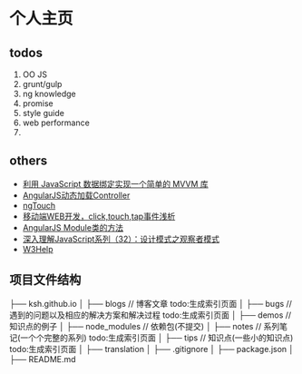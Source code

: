 个人主页
==========

## todos
1. OO JS
2. grunt/gulp
3. ng knowledge
4. promise
5. style guide
6. web performance
7. 

## others
* [利用 JavaScript 数据绑定实现一个简单的 MVVM 库](https://segmentfault.com/a/1190000004847657)
* [AngularJS动态加载Controller](http://www.tuicool.com/articles/vYRJZj)
* [ngTouch](https://docs.angularjs.org/api/ngTouch)
* [移动端WEB开发，click,touch,tap事件浅析](http://www.xuebuyuan.com/2174858.html)
* [AngularJS Module类的方法](http://www.thinksaas.cn/group/topic/264575/)
* [深入理解JavaScript系列（32）：设计模式之观察者模式](http://www.cnblogs.com/TomXu/archive/2012/03/02/2355128.html)
* [W3Help](http://w3help.org/zh-cn/home/compatibility.html)

## 项目文件结构
├── ksh.github.io
│   ├── blogs           // 博客文章   todo:生成索引页面
│   ├── bugs            // 遇到的问题以及相应的解决方案和解决过程   todo:生成索引页面
│   ├── demos           // 知识点的例子
│   ├── node_modules    // 依赖包(不提交)
│   ├── notes           // 系列笔记(一个个完整的系列)   todo:生成索引页面
│   ├── tips            // 知识点(一些小的知识点)     todo:生成索引页面
│   ├── translation
│   ├── .gitignore
│   ├── package.json
│   ├── README.md

